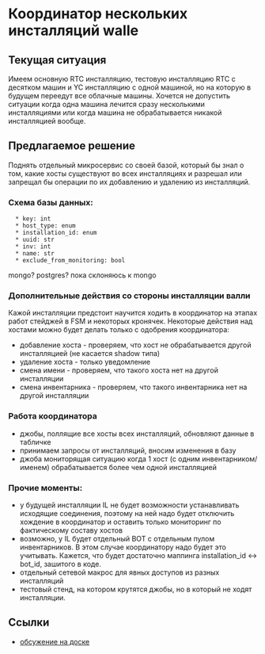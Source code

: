 
# Координатор нескольких инсталляций walle

## Текущая ситуация

Имеем основную RTC инсталляцию, тестовую инсталляцию RTC с десятком машин и YC инсталляцию с одной машиной, но на которую в будущем переедут все облачные машины. Хочется не допустить ситуации когда одна машина лечится сразу несколькими инсталляциями или когда машина не обрабатывается никакой инсталляцией вообще.

## Предлагаемое решение

Поднять отдельный микросервис со своей базой, который бы знал о том, какие хосты существуют во всех инсталляциях и разрешал или запрещал бы операции по их добавлению и удалению из инсталляций.

### Схема базы данных:

```
  * key: int
  * host_type: enum
  * installation_id: enum
  * uuid: str
  * inv: int
  * name: str
  * exclude_from_monitoring: bool
```

mongo? postgres? пока склоняюсь к mongo

### Дополнительные действия со стороны инсталляции валли

Кажой инсталляции предстоит научится ходить в координатор на этапах работ стейджей в FSM и некоторых кронячек. Некоторые действия над хостами можно будет делать только с одобрения координатора:
  + добавление хоста - проверяем, что хост не обрабатывается другой инсталляцией (не касается shadow типа)
  + удаление хоста - только уведомление
  + смена имени - проверяем, что такого хоста нет на другой инсталляции
  + смена инвентарника - проверяем, что такого инвентарника нет на другой инсталляции

### Работа координатора

  + джобы, поллящие все хосты всех инсталляций, обновляют данные в табличке
  + принимаем запросы от инсталляций, вносим изменения в базу
  + джоба мониторящая ситуацию когда 1 хост (с одним инвентарником/именем) обрабатывается более чем одной инсталляцией

### Прочие моменты:
  + у будущей инсталляции IL не будет возможности устанавливать исходящие соединения, поэтому на ней надо будет отключить хождение в координатор и оставить только мониторинг по фактическому составу хостов
  + возможно, у IL будет отдельный BOT с отдельным пулом инвентарников. В этом случае координатору надо будет это учитывать. Кажется, что будет достаточно маппинга installation_id <-> bot_id, зашитого в коде.
  + отдельный сетевой макрос для явных доступов из разных инсталляций
  + тестовый стенд, на котором крутятся джобы, но в который не ходят инсталляции.

## Ссылки
  + [обсужение на доске](https://jing.yandex-team.ru/files/rocco66/IMG_2105.HEIC)
